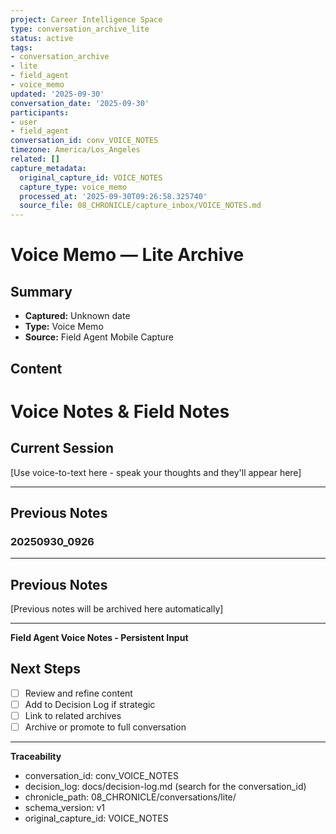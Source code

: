 ```yaml
---
project: Career Intelligence Space
type: conversation_archive_lite
status: active
tags:
- conversation_archive
- lite
- field_agent
- voice_memo
updated: '2025-09-30'
conversation_date: '2025-09-30'
participants:
- user
- field_agent
conversation_id: conv_VOICE_NOTES
timezone: America/Los_Angeles
related: []
capture_metadata:
  original_capture_id: VOICE_NOTES
  capture_type: voice_memo
  processed_at: '2025-09-30T09:26:58.325740'
  source_file: 08_CHRONICLE/capture_inbox/VOICE_NOTES.md
---
```


# Voice Memo — Lite Archive

## Summary
- **Captured:** Unknown date
- **Type:** Voice Memo
- **Source:** Field Agent Mobile Capture

## Content
# Voice Notes & Field Notes

## Current Session
[Use voice-to-text here - speak your thoughts and they'll appear here]

---

## Previous Notes
### 20250930_0926

---

## Previous Notes
[Previous notes will be archived here automatically]

---
**Field Agent Voice Notes - Persistent Input**


## Next Steps
- [ ] Review and refine content
- [ ] Add to Decision Log if strategic
- [ ] Link to related archives
- [ ] Archive or promote to full conversation

---

**Traceability**
- conversation_id: conv_VOICE_NOTES
- decision_log: docs/decision-log.md (search for the conversation_id)
- chronicle_path: 08_CHRONICLE/conversations/lite/
- schema_version: v1
- original_capture_id: VOICE_NOTES
